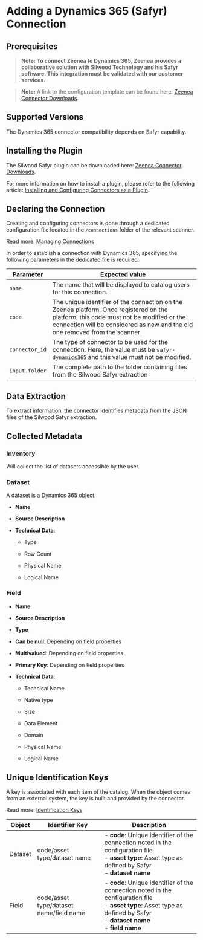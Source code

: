 # Adding a Dynamics 365  (Safyr) Connection

<!-- #p100021 -->
## Prerequisites

<!-- #p100030 -->
> **Note:** **To connect Zeenea to Dynamics 365, Zeenea provides a collaborative solution with Silwood Technology and his Safyr software. This integration must be validated with our customer services.**

<!-- #p100039 -->
> **Note:** A link to the configuration template can be found here: [Zeenea Connector Downloads](zeenea-connectors-list.md# "title: Zeenea Connector Downloads").

<!-- #p100045 -->
## Supported Versions

<!-- #p100051 -->
The Dynamics 365 connector compatibility depends on Safyr capability.

<!-- #p100057 -->
## Installing the Plugin

<!-- #p100066 -->
The Silwood Safyr plugin can be downloaded here: [Zeenea Connector Downloads](zeenea-connectors-list.md# "title: Zeenea Connector Downloads").

<!-- #p100075 -->
For more information on how to install a plugin, please refer to the following article: [Installing and Configuring Connectors as a Plugin](zeenea-connectors-install-as-plugin.md# "title: Installing and Configuring Connectors as a Plugin").

<!-- #p100081 -->
## Declaring the Connection

<!-- #p100090 -->
Creating and configuring connectors is done through a dedicated configuration file located in the `/connections` folder of the relevant scanner.

<!-- #p100099 -->
Read more: [Managing Connections](../Zeenea_Administration/zeenea-managing-connections.md)

<!-- #p100105 -->
In order to establish a connection with Dynamics 365, specifying the following parameters in the dedicated file is required:

<!-- #p100111 -->
| Parameter | Expected value |
|---|---|
| `name` | The name that will be displayed to catalog users for this connection. |
| `code` | The unique identifier of the connection on the Zeenea platform. Once registered on the platform, this code must not be modified or the connection will be considered as new and the old one removed from the scanner. |
| `connector_id` | The type of connector to be used for the connection. Here, the value must be `safyr-dynamics365` and this value must not be modified. |
| `input.folder` | The complete path to the folder containing files from the Silwood Safyr extraction |

<!-- #p100123 -->
## Data Extraction

<!-- #p100129 -->
To extract information, the connector identifies metadata from the JSON files of the Silwood Safyr extraction.

<!-- #p100135 -->
## Collected Metadata

<!-- #p100141 -->
### Inventory

<!-- #p100147 -->
Will collect the list of datasets accessible by the user.  

<!-- #p100153 -->
### Dataset

<!-- #p100159 -->
A dataset is a Dynamics 365 object. 

- <!-- #p100168 -->
  **Name**

- <!-- #p100180 -->
  **Source Description**

- <!-- #p100192 -->
  **Technical Data**:

  - <!-- #p100198 -->
    Type

  - <!-- #p100207 -->
    Row Count

  - <!-- #p100216 -->
    Physical Name

  - <!-- #p100225 -->
    Logical Name

<!-- #p100243 -->
### Field

- <!-- #p100252 -->
  **Name**

- <!-- #p100264 -->
  **Source Description**

- <!-- #p100276 -->
  **Type**

- <!-- #p100288 -->
  **Can be null**: Depending on field properties

- <!-- #p100300 -->
  **Multivalued**: Depending on field properties

- <!-- #p100312 -->
  **Primary Key**: Depending on field properties

- <!-- #p100324 -->
  **Technical Data**: 

  - <!-- #p100330 -->
    Technical Name

  - <!-- #p100339 -->
    Native type

  - <!-- #p100348 -->
    Size

  - <!-- #p100357 -->
    Data Element

  - <!-- #p100366 -->
    Domain

  - <!-- #p100375 -->
    Physical Name

  - <!-- #p100384 -->
    Logical Name

<!-- #p100402 -->
## Unique Identification Keys

<!-- #p100408 -->
A key is associated with each item of the catalog. When the object comes from an external system, the key is built and provided by the connector.

<!-- #p100417 -->
Read more: [Identification Keys](../Stewardship/zeenea-identification-keys.md)

<!-- #p100423 -->
| Object | Identifier Key | Description |
|---|---|---|
| Dataset | code/asset type/dataset name | - **code**: Unique identifier of the connection noted in the configuration file<br/>- **asset type**: Asset type as defined by Safyr<br/>- **dataset name** |
| Field | code/asset type/dataset name/field name | - **code**: Unique identifier of the connection noted in the configuration file<br/>- **asset type**: Asset type as defined by Safyr<br/>- **dataset name**<br/>- **field name** |

